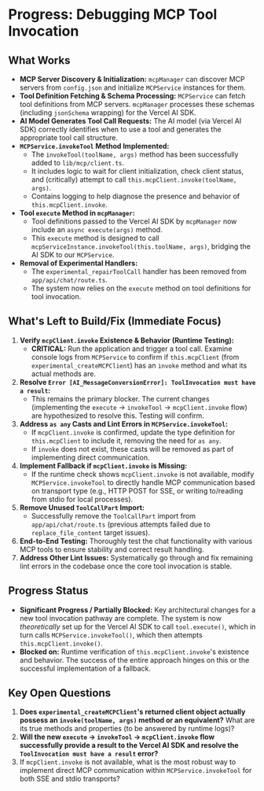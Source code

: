 # Progress: Debugging MCP Tool Invocation

## What Works

-   **MCP Server Discovery & Initialization:** `mcpManager` can discover MCP servers from `config.json` and initialize `MCPService` instances for them.
-   **Tool Definition Fetching & Schema Processing:** `MCPService` can fetch tool definitions from MCP servers. `mcpManager` processes these schemas (including `jsonSchema` wrapping) for the Vercel AI SDK.
-   **AI Model Generates Tool Call Requests:** The AI model (via Vercel AI SDK) correctly identifies when to use a tool and generates the appropriate tool call structure.
-   **`MCPService.invokeTool` Method Implemented:**
    *   The `invokeTool(toolName, args)` method has been successfully added to `lib/mcp/client.ts`.
    *   It includes logic to wait for client initialization, check client status, and (critically) attempt to call `this.mcpClient.invoke(toolName, args)`.
    *   Contains logging to help diagnose the presence and behavior of `this.mcpClient.invoke`.
-   **Tool `execute` Method in `mcpManager`:**
    *   Tool definitions passed to the Vercel AI SDK by `mcpManager` now include an `async execute(args)` method.
    *   This `execute` method is designed to call `mcpServiceInstance.invokeTool(this.toolName, args)`, bridging the AI SDK to our `MCPService`.
-   **Removal of Experimental Handlers:**
    *   The `experimental_repairToolCall` handler has been removed from `app/api/chat/route.ts`.
    *   The system now relies on the `execute` method on tool definitions for tool invocation.

## What's Left to Build/Fix (Immediate Focus)

1.  **Verify `mcpClient.invoke` Existence & Behavior (Runtime Testing):**
    *   **CRITICAL:** Run the application and trigger a tool call. Examine console logs from `MCPService` to confirm if `this.mcpClient` (from `experimental_createMCPClient`) has an `invoke` method and what its actual methods are.
2.  **Resolve `Error [AI_MessageConversionError]: ToolInvocation must have a result`:**
    *   This remains the primary blocker. The current changes (implementing the `execute` -> `invokeTool` -> `mcpClient.invoke` flow) are hypothesized to resolve this. Testing will confirm.
3.  **Address `as any` Casts and Lint Errors in `MCPService.invokeTool`:**
    *   If `mcpClient.invoke` is confirmed, update the type definition for `this.mcpClient` to include it, removing the need for `as any`.
    *   If `invoke` does not exist, these casts will be removed as part of implementing direct communication.
4.  **Implement Fallback if `mcpClient.invoke` is Missing:**
    *   If the runtime check shows `mcpClient.invoke` is not available, modify `MCPService.invokeTool` to directly handle MCP communication based on transport type (e.g., HTTP POST for SSE, or writing to/reading from stdio for local processes).
5.  **Remove Unused `ToolCallPart` Import:**
    *   Successfully remove the `ToolCallPart` import from `app/api/chat/route.ts` (previous attempts failed due to `replace_file_content` target issues).
6.  **End-to-End Testing:** Thoroughly test the chat functionality with various MCP tools to ensure stability and correct result handling.
7.  **Address Other Lint Issues:** Systematically go through and fix remaining lint errors in the codebase once the core tool invocation is stable.

## Progress Status

-   **Significant Progress / Partially Blocked:** Key architectural changes for a new tool invocation pathway are complete. The system is now *theoretically* set up for the Vercel AI SDK to call `tool.execute()`, which in turn calls `MCPService.invokeTool()`, which then attempts `this.mcpClient.invoke()`.
-   **Blocked on:** Runtime verification of `this.mcpClient.invoke`'s existence and behavior. The success of the entire approach hinges on this or the successful implementation of a fallback.

## Key Open Questions

1.  **Does `experimental_createMCPClient`'s returned client object actually possess an `invoke(toolName, args)` method or an equivalent?** What are its true methods and properties (to be answered by runtime logs)?
2.  **Will the new `execute` -> `invokeTool` -> `mcpClient.invoke` flow successfully provide a result to the Vercel AI SDK and resolve the `ToolInvocation must have a result` error?**
3.  If `mcpClient.invoke` is not available, what is the most robust way to implement direct MCP communication within `MCPService.invokeTool` for both SSE and stdio transports?